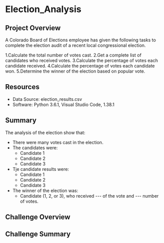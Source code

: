 # Election_Analysis

## Project Overview
A Colorado Board of Elections employee has given the following tasks to complete the election audit of a recent local congressional election.

1.Calculate the total number of votes cast.
2.Get a complete list of candidates who received votes.
3.Calculate the percentage of votes each candidate received.
4.Calculate the percentage of votes each candidate won.
5.Determine the winner of the election based on popular vote.

## Resources
- Data Source: election_results.csv
- Software: Python 3.6.1, Visual Studio Code, 1.38.1

## Summary
The analysis of the election show that:
- There were many votes cast in the election.
- The candidates were:
  - Candidate 1
  - Candidate 2
  - Candidate 3
- Tje candidate results were:
  - Candidate 1
  - Candidate 2
  - Candidate 3
- The winner of the election was:
  - Candidate (1, 2, or 3), who received --- of the vote and --- number of votes.
 
## Challenge Overview

## Challenge Summary
